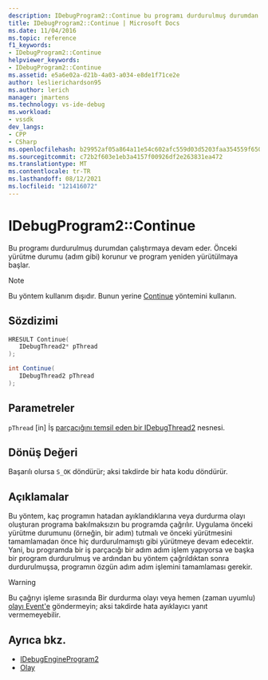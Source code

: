 ```yaml
---
description: IDebugProgram2::Continue bu programı durdurulmuş durumdan çalıştırmaya devam eder. Önceki yürütme durumu (adım gibi) korunur ve program yeniden yürütülmaya başlar.
title: IDebugProgram2::Continue | Microsoft Docs
ms.date: 11/04/2016
ms.topic: reference
f1_keywords:
- IDebugProgram2::Continue
helpviewer_keywords:
- IDebugProgram2::Continue
ms.assetid: e5a6e02a-d21b-4a03-a034-e8de1f71ce2e
author: leslierichardson95
ms.author: lerich
manager: jmartens
ms.technology: vs-ide-debug
ms.workload:
- vssdk
dev_langs:
- CPP
- CSharp
ms.openlocfilehash: b29952af05a864a11e54c602afc559d03d5203faa354559f65079cb73a00cc43
ms.sourcegitcommit: c72b2f603e1eb3a4157f00926df2e263831ea472
ms.translationtype: MT
ms.contentlocale: tr-TR
ms.lasthandoff: 08/12/2021
ms.locfileid: "121416072"
---
```

# <a name="idebugprogram2continue"></a>IDebugProgram2::Continue
Bu programı durdurulmuş durumdan çalıştırmaya devam eder. Önceki yürütme durumu (adım gibi) korunur ve program yeniden yürütülmaya başlar.

> [!NOTE]
> Bu yöntem kullanım dışıdır. Bunun yerine [Continue](../../../extensibility/debugger/reference/idebugprocess3-continue.md) yöntemini kullanın.

## <a name="syntax"></a>Sözdizimi

```cpp
HRESULT Continue( 
   IDebugThread2* pThread
);
```

```csharp
int Continue( 
   IDebugThread2 pThread
);
```

## <a name="parameters"></a>Parametreler
`pThread` [in] İş [parçacığını temsil eden bir IDebugThread2](../../../extensibility/debugger/reference/idebugthread2.md) nesnesi.

## <a name="return-value"></a>Dönüş Değeri
 Başarılı olursa `S_OK` döndürür; aksi takdirde bir hata kodu döndürür.

## <a name="remarks"></a>Açıklamalar
 Bu yöntem, kaç programın hatadan ayıklandıklarına veya durdurma olayı oluşturan programa bakılmaksızın bu programda çağrılır. Uygulama önceki yürütme durumunu (örneğin, bir adım) tutmalı ve önceki yürütmesini tamamlamadan önce hiç durdurulmamıştı gibi yürütmeye devam edecektir. Yani, bu programda bir iş parçacığı bir adım adım işlem yapıyorsa ve başka bir program durdurulmuş ve ardından bu yöntem çağrıldıktan sonra durdurulmuşsa, programın özgün adım adım işlemini tamamlaması gerekir.

> [!WARNING]
> Bu çağrıyı işleme sırasında Bir durdurma olayı veya hemen (zaman uyumlu) [olayı Event'e](../../../extensibility/debugger/reference/idebugeventcallback2-event.md) göndermeyin; aksi takdirde hata ayıklayıcı yanıt vermemeyebilir.

## <a name="see-also"></a>Ayrıca bkz.
- [IDebugEngineProgram2](../../../extensibility/debugger/reference/idebugengineprogram2.md)
- [Olay](../../../extensibility/debugger/reference/idebugeventcallback2-event.md)
